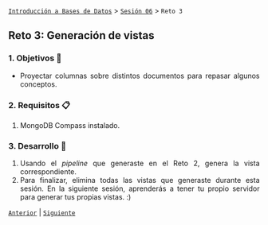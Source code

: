 [`Introducción a Bases de Datos`](../../Readme.md) > [`Sesión 06`](../Readme.md) > `Reto 3`
	
## Reto 3: Generación de vistas

<div style="text-align: justify;">

### 1. Objetivos :dart: 

- Proyectar columnas sobre distintos documentos para repasar algunos conceptos.

### 2. Requisitos :clipboard:

1. MongoDB Compass instalado.

### 3. Desarrollo :rocket:

1. Usando el *pipeline* que generaste en el Reto 2, genera la vista correspondiente.
1. Para finalizar, elimina todas las vistas que generaste durante esta sesión. En la siguiente sesión, aprenderás a tener tu propio servidor para generar tus propias vistas. :)

[`Anterior`](../Ejemplo-03/Readme.md) | [`Siguiente`](../Readme.md#3-proyecto-hammer)   
